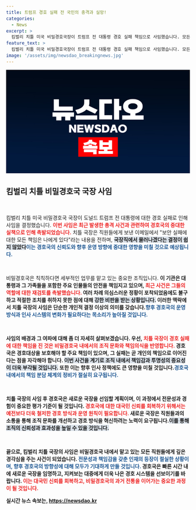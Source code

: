```yaml
---
title: 트럼프 경호 실패 전 국민의 충격과 실망!
categories:
  - News
excerpt: >
  킴벌리 치틀 미국 비밀경호국장이 트럼프 전 대통령 경호 실패 책임으로 사임했습니다. 모든 책임은 나에게 있다는 충격적인 고백과 함께, 경호 시스템의 심각한 결함이 드러났습니다.
feature_text: >
  킴벌리 치틀 미국 비밀경호국장이 트럼프 전 대통령 경호 실패 책임으로 사임했습니다. 모든 책임은 나에게 있다는 충격적인 고백과 함께, 경호 시스템의 심각한 결함이 드러났습니다.
image: '/assets/img/newsdao_breakingnews.jpg'
---
```


<p><img src="/assets/img/newsdao_breakingnews.jpg" alt="bookingtag 속보" /></p>

<h2 data-ke-size="size26">킴벌리 치틀 비밀경호국 국장 사임</h2>

<p data-ke-size="size16">&nbsp;</p>

<p>킴벌리 치틀 미국 비밀경호국 국장이 도널드 트럼프 전 대통령에 대한 경호 실패로 인해 사임을 결정했습니다. <b><span style="color: #ee2323;">이번 사임은 최근 발생한 총격 사건과 관련하여 경호국의 중대한 실책으로 인해 촉발되었습니다.</span></b> 치틀 국장은 직원들에게 보낸 이메일에서 "보안 실패에 대한 모든 책임은 나에게 있다"라는 내용을 전하며, <b><span style="background-color: #21538527;">국장직에서 물러나겠다는 결정이 쉽지 않았다</span></b고 언급했습니다. 이로써 치틀 국장은 사고에 대한 책임을 직시하며 사임을 받아들였습니다.<b><span style="color: #1a5490;">이는 경호국의 신뢰도와 향후 운영 방향에 중대한 영향을 미칠 것으로 예상됩니다.</span></b></p>

<p data-ke-size="size16">&nbsp;</p>

<p>비밀경호국은 칙칙하다면 세부적인 업무를 맡고 있는 중요한 조직입니다. <b>이 기관은 대통령과 그 가족들을 포함한 주요 인물들의 안전을 책임지고 있으며, <b><span style="color: #ee2323;">최근 사건은 그들의 역할에 대한 재검토를 촉발했습니다.</span></b> 여러 차례 의심스러운 정황이 포착되었음에도 불구하고 적절한 조치를 취하지 못한 점에 대해 <b><span style="background-color: #21538527;">강한 비판을 받는 상황입니다.</span></b> 이러한 맥락에서 치틀 국장의 사임은 단순한 개인적 결정 이상의 의미를 갖습니다.<b><span style="color: #1a5490;">향후 경호국의 운영 방식과 인사 시스템의 변화가 필요하다는 목소리가 높아질 것입니다.</span></b></p>

<p data-ke-size="size16">&nbsp;</p>

<p>사임의 배경과 그 여파에 대해 좀 더 자세히 살펴보겠습니다. 우선, <b><span style="color: #ee2323;">치틀 국장이 경호 실패에 대한 책임을 진 것은 비밀경호국 내에서의 조직 문화와 책임의식을 반영합니다.</span></b> 경호국은 경호대상을 보호해야 할 주요 책임이 있으며, 그 실패는 곧 개인의 책임으로 이어진다는 점을 자각해야 합니다. <b><span style="background-color: #21538527;">이번 사건을 계기로 조직 내에서 책임감과 투명성의 중요성이 더욱 부각될 것입니다.</span></b> 또한 이는 향후 인사 정책에도 큰 영향을 미칠 것입니다.<b><span style="color: #1a5490;">경호국 내에서의 책임 분담 체계의 정비가 절실히 요구됩니다.</span></b></p>

<p data-ke-size="size16">&nbsp;</p>

<p>치틀 국장의 사임 후 경호국은 새로운 국장을 선임할 계획이며, <b>이 과정에서 전문성과 경험이 중요한 평가 기준이 될 것입니다.</b> <b><span style="color: #ee2323;">경호국에 대한 대국민 신뢰를 회복하기 위해서는 예전보다 더욱 철저한 경호 방식과 운영 원칙이 필요합니다.</span></b> 새로운 국장은 직원들과의 소통을 통해 조직 문화를 개선하고 경호 방식을 혁신하려는 노력이 요구됩니다.<b><span style="background-color: #21538527;">이를 통해 조직의 신뢰성과 효과성을 높일 수 있을 것입니다.</span></b> </p>

<p data-ke-size="size16">&nbsp;</p>

<p>끝으로, 킴벌리 치틀 국장의 사임은 비밀경호국 내에서 맡고 있는 모든 직원들에게 깊은 경각심을 주는 사건이 되었습니다. <b><span style="color: #1a5490;">전문성과 책임감을 갖춘 인재의 등장이 절실한 상황이며, 향후 경호국의 방향성에 대해 모두가 기대하게 만들 것입니다.</span></b> 경호국은 빠른 시간 내에 새로운 국장을 임명하고, 지켜보는 대중에게 더욱 나은 경호 시스템을 선보이기를 바랍니다. <b><span style="color: #ee2323;">이는 대국민 신뢰를 회복하고, 비밀경호국의 과거 전통을 이어가는 중요한 과정이 될 것입니다.</span></b></p>
실시간 뉴스 속보는, <a href="https://newsdao.kr" rel="dofollow">https://newsdao.kr</a>


